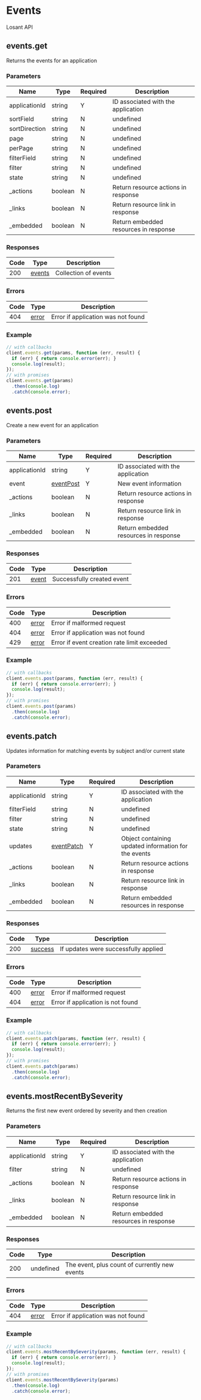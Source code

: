 # Events
Losant API

## events.get
Returns the events for an application



### Parameters
| Name | Type | Required | Description |
| ---- | ---- | -------- | ----------- |
| applicationId | string | Y | ID associated with the application |
| sortField | string | N | undefined |
| sortDirection | string | N | undefined |
| page | string | N | undefined |
| perPage | string | N | undefined |
| filterField | string | N | undefined |
| filter | string | N | undefined |
| state | string | N | undefined |
| _actions | boolean | N | Return resource actions in response |
| _links | boolean | N | Return resource link in response |
| _embedded | boolean | N | Return embedded resources in response |

### Responses
| Code | Type | Description |
| ---- | ---- | ----------- |
| 200 | [events](_schemas.md#events) | Collection of events |

### Errors
| Code | Type | Description |
| ---- | ---- | ----------- |
| 404 | [error](_schemas.md#error) | Error if application was not found |

### Example
```javascript
// with callbacks
client.events.get(params, function (err, result) {
  if (err) { return console.error(err); }
  console.log(result);
});
// with promises
client.events.get(params)
  .then(console.log)
  .catch(console.error);
```
## events.post
Create a new event for an application



### Parameters
| Name | Type | Required | Description |
| ---- | ---- | -------- | ----------- |
| applicationId | string | Y | ID associated with the application |
| event | [eventPost](_schemas.md#eventpost) | Y | New event information |
| _actions | boolean | N | Return resource actions in response |
| _links | boolean | N | Return resource link in response |
| _embedded | boolean | N | Return embedded resources in response |

### Responses
| Code | Type | Description |
| ---- | ---- | ----------- |
| 201 | [event](_schemas.md#event) | Successfully created event |

### Errors
| Code | Type | Description |
| ---- | ---- | ----------- |
| 400 | [error](_schemas.md#error) | Error if malformed request |
| 404 | [error](_schemas.md#error) | Error if application was not found |
| 429 | [error](_schemas.md#error) | Error if event creation rate limit exceeded |

### Example
```javascript
// with callbacks
client.events.post(params, function (err, result) {
  if (err) { return console.error(err); }
  console.log(result);
});
// with promises
client.events.post(params)
  .then(console.log)
  .catch(console.error);
```
## events.patch
Updates information for matching events by subject and/or current state



### Parameters
| Name | Type | Required | Description |
| ---- | ---- | -------- | ----------- |
| applicationId | string | Y | ID associated with the application |
| filterField | string | N | undefined |
| filter | string | N | undefined |
| state | string | N | undefined |
| updates | [eventPatch](_schemas.md#eventpatch) | Y | Object containing updated information for the events |
| _actions | boolean | N | Return resource actions in response |
| _links | boolean | N | Return resource link in response |
| _embedded | boolean | N | Return embedded resources in response |

### Responses
| Code | Type | Description |
| ---- | ---- | ----------- |
| 200 | [success](_schemas.md#success) | If updates were successfully applied |

### Errors
| Code | Type | Description |
| ---- | ---- | ----------- |
| 400 | [error](_schemas.md#error) | Error if malformed request |
| 404 | [error](_schemas.md#error) | Error if application is not found |

### Example
```javascript
// with callbacks
client.events.patch(params, function (err, result) {
  if (err) { return console.error(err); }
  console.log(result);
});
// with promises
client.events.patch(params)
  .then(console.log)
  .catch(console.error);
```
## events.mostRecentBySeverity
Returns the first new event ordered by severity and then creation



### Parameters
| Name | Type | Required | Description |
| ---- | ---- | -------- | ----------- |
| applicationId | string | Y | ID associated with the application |
| filter | string | N | undefined |
| _actions | boolean | N | Return resource actions in response |
| _links | boolean | N | Return resource link in response |
| _embedded | boolean | N | Return embedded resources in response |

### Responses
| Code | Type | Description |
| ---- | ---- | ----------- |
| 200 | undefined | The event, plus count of currently new events |

### Errors
| Code | Type | Description |
| ---- | ---- | ----------- |
| 404 | [error](_schemas.md#error) | Error if application was not found |

### Example
```javascript
// with callbacks
client.events.mostRecentBySeverity(params, function (err, result) {
  if (err) { return console.error(err); }
  console.log(result);
});
// with promises
client.events.mostRecentBySeverity(params)
  .then(console.log)
  .catch(console.error);
```

